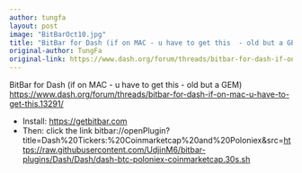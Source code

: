 ```yaml
---
author: tungfa
layout: post
image: "BitBarOct10.jpg"
title: "BitBar for Dash (if on MAC - u have to get this  - old but a GEM)"
original-author: TungFa
original-link: https://www.dash.org/forum/threads/bitbar-for-dash-if-on-mac-u-have-to-get-this.13291/
---
```


BitBar for Dash 
(if on MAC - u have to get this  - old but a GEM)
<https://www.dash.org/forum/threads/bitbar-for-dash-if-on-mac-u-have-to-get-this.13291/>

- Install:
<https://getbitbar.com>
- Then:
click the link bitbar://openPlugin?title=Dash%20Tickers:%20Coinmarketcap%20and%20Poloniex&src=https://raw.githubusercontent.com/UdjinM6/bitbar-plugins/Dash/Dash/dash-btc-poloniex-coinmarketcap.30s.sh
